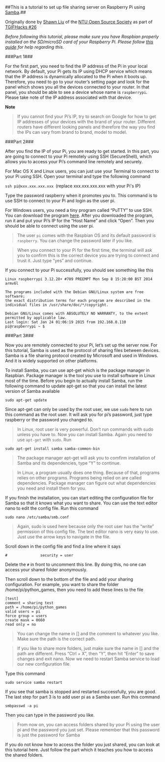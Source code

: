 ##This is a tutorial to set up file sharing server on Raspberry Pi using [Samba](https://www.samba.org/).##

Originally done by [Shawn Liu](http://shawnliu.info/) of the [NTU Open Source Society](http://www.ntuoss.com/) as part of [TGIFHacks #26](https://www.facebook.com/events/1029186047096061/)

*Before following this tutorial, please make sure you have Raspbian properly installed on the SD/microSD card of your Raspberry Pi. Please follow [this guide](http://elinux.org/RPi_Easy_SD_Card_Setup) for help regarding this.*

###Part 1###

For the first part, you need to find the IP address of the Pi in your local network. By default, your Pi gets its IP using DHCP service which means that the IP address is dynamically allocated to the Pi when it boots up. Therefore, you need to go to your router’s setting page and look for the panel which shows you all the devices connected to your router. In that panel, you should be able to see a device whose name is `raspberrypi`. Please take note of the IP address associated with that device.

**Note**
>If you cannot find your Pi’s IP, try to search on Google for how to get IP addresses of your devices with the brand of your router. Different routers have different looking panels and therefore the way you find the IPs can vary from brand to brand, model to model.

###Part 2###

After you find the IP of your Pi, you are ready to get started. In this part, you are going to connect to your Pi remotely using SSH (SecureShell), which allows you to access your Pi’s command line remotely and securely.

For Mac OS X and Linux users, you can just use your Terminal to connect to your Pi using SSH. Open your terminal and type the following command

`ssh pi@xxx.xxx.xxx.xxx `(replace xxx.xxx.xxx.xxx with your Pi's IP)

Type the password raspberry when it promotes you to. This command is to use SSH to connect to your Pi and login as the user pi.

For Windows users, you need a tiny program called “PuTTY” to use SSH. You can download the program [here](http://www.putty.org/). After you downloaded the program, run it and put your Pi’s IP for the “Host Name” and click “Open”. Then you should be able to connect using the user pi.


>The user `pi` comes with the Raspbian OS and its default password is `raspberry`. You can change the password later if you like. 

>When you connect to your Pi for the first time, the terminal will ask you to confirm this is the correct device you are trying to connect and trust it. Just type “yes” and continue.

If you connect to your Pi successfully, you should see something like this

```
Linux raspberrypi 3.12.28+ #709 PREEMPT Mon Sep 8 15:28:00 BST 2014 armv6l

The programs included with the Debian GNU/Linux system are free software;
the exact distribution terms for each program are described in the
individual files in /usr/share/doc/*/copyright.

Debian GNU/Linux comes with ABSOLUTELY NO WARRANTY, to the extent
permitted by applicable law.
Last login: Sat Jan 24 01:06:19 2015 from 192.168.0.110
pi@raspberrypi ~ $
```

###Part 3###

Now you are remotely connected to your Pi, let’s set up the server now. For this tutorial, Samba is used as the protocol of sharing files between devices. Samba is a file sharing protocol created by Microsoft and used in Windows. And it is widely supported on other platforms.

To install Samba, you can use apt-get which is the package manager in Raspbian. Package manager is the tool you use to install software in Linux most of the time. Before you begin to actually install Samba, run the following command to update apt-get so that you can install the latest version of Samba available

`sudo apt-get update`

Since apt-get can only be used by the root user, we use `sudo` here to run this command as the root user. It will ask you for pi’s password, just type raspberry or the password you changed to.

>In Linux, root user is very powerful. Don’t run commands with sudo unless you have to. Now you can install Samba. Again you need to use `apt-get` with `sudo`. Run

`sudo apt-get install samba samba-common-bin`

>The package manager apt-get will ask you to comfirm installation of Samba and its dependencies, type “Y” to continue.

>In Linux, a program usually does one thing. Because of that, programs relies on other programs. Programs being relied on are called dependencies. Package manager can figure out what dependencies you need and install them for you.

If you finish the installation, you can start editing the configuration file for Samba so that it knows what you want to share. You can use the text editor nano to edit the config file. Run this command

`sudo nano /etc/samba/smb.conf`

>Again, sudo is used here because only the root user has the “write” permission of this config file.
The text editor nano is very easy to use. Just use the arrow keys to navigate in the file.

Scroll down in the config file and find a line where it says

`#               security = user`

Delete the `#` in front to uncomment this line. By doing this, no one can access your shared folder anonymously.

Then scroll down to the bottom of the file and add your sharing configuration. For example, you want to share the folder /home/pi/python_games, then you need to add these lines to the file

```
[test]
comment = sharing test
path = /home/pi/python_games
valid users = pi
force group = users
create mask = 0660
read only = no
```

>You can change the name in [] and the comment to whatever you like. Make sure the path is the correct path.

>If you like to share more folders, just make sure the name in [] and the path are different. Press “Ctrl + X”, then “Y”, then hit “Enter” to save changes and exit nano. Now we need to restart Samba service to load our new configuration file. 

Type this command

`sudo service samba restart`

If you see that samba is stopped and restarted successfully, you are good. The last step for part 3 is to add user pi as a Samba user. Run this command

`smbpasswd -a pi`

Then you can type in the password you like.

>From now on, you can access folders shared by your Pi using the user pi and the password you just set. Please remember that this password is just the password for Samba

If you do not know how to access the folder you just shared, you can look at this tutorial here. Just follow the part which it teaches you how to access the shared folders.